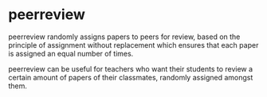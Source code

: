 # peerreview

peerreview randomly assigns papers to peers for review, based on the principle of assignment without replacement which ensures that each paper is assigned an equal number of times. 

peerreview can be useful for teachers who want their students to review a certain amount of papers of their classmates, randomly assigned amongst them.
